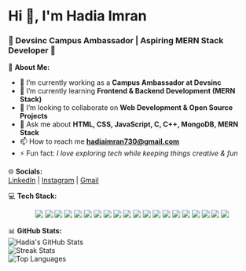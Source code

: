 # Hi 👋, I'm Hadia Imran
### 🌟 Devsinc Campus Ambassador | Aspiring MERN Stack Developer 🌟

💫 **About Me:**  
- 🔭 I’m currently working as a **Campus Ambassador at Devsinc**  
- 🌱 I’m currently learning **Frontend & Backend Development (MERN Stack)**  
- 👯 I’m looking to collaborate on **Web Development & Open Source Projects**  
- 💬 Ask me about **HTML, CSS, JavaScript, C, C++, MongoDB, MERN Stack**  
- 📫 How to reach me **hadiaimran730@gmail.com**  
- ⚡ Fun fact: *I love exploring tech while keeping things creative & fun*  



🌐 **Socials:**  
[LinkedIn](https://www.linkedin.com/in/hadia-imran-844438285) | [Instagram](https://instagram.com/hadiaimran1090) | [Gmail](mailto:hadiaimran730@gmail.com)


💻 **Tech Stack:**  
<p align="center">
<img src="https://img.shields.io/badge/C-%2300599C.svg?style=for-the-badge&logo=c&logoColor=white" />
<img src="https://img.shields.io/badge/C++-%2300599C.svg?style=for-the-badge&logo=cplusplus&logoColor=white" />
<img src="https://img.shields.io/badge/HTML5-%23E34F26.svg?style=for-the-badge&logo=html5&logoColor=white" />
<img src="https://img.shields.io/badge/CSS3-%231572B6.svg?style=for-the-badge&logo=css3&logoColor=white" />
<img src="https://img.shields.io/badge/JavaScript-%23323330.svg?style=for-the-badge&logo=javascript&logoColor=%23F7DF1E" />
<img src="https://img.shields.io/badge/React-%2320232a.svg?style=for-the-badge&logo=react&logoColor=%2361DAFB" />
<img src="https://img.shields.io/badge/Node.js-6DA55F?style=for-the-badge&logo=node.js&logoColor=white" />
<img src="https://img.shields.io/badge/Express.js-%23404d59.svg?style=for-the-badge&logo=express&logoColor=%2361DAFB" />
<img src="https://img.shields.io/badge/MongoDB-%234ea94b.svg?style=for-the-badge&logo=mongodb&logoColor=white" />
<img src="https://img.shields.io/badge/PHP-%23777BB4.svg?style=for-the-badge&logo=php&logoColor=white" />
<img src="https://img.shields.io/badge/WordPress-%23117AC9.svg?style=for-the-badge&logo=wordpress&logoColor=white" />
<img src="https://img.shields.io/badge/MySQL-%2300f.svg?style=for-the-badge&logo=mysql&logoColor=white" />
<img src="https://img.shields.io/badge/Oracle-%23F00000.svg?style=for-the-badge&logo=oracle&logoColor=white" />
<img src="https://img.shields.io/badge/Microsoft_SQL_Server-CC2927?style=for-the-badge&logo=microsoft-sql-server&logoColor=white" />
<img src="https://img.shields.io/badge/Apache-%23D42029.svg?style=for-the-badge&logo=apache&logoColor=white" />
<img src="https://img.shields.io/badge/Netlify-%23000000.svg?style=for-the-badge&logo=netlify&logoColor=#00C7B7" />
<img src="https://img.shields.io/badge/Vercel-%23000000.svg?style=for-the-badge&logo=vercel&logoColor=white" />
<img src="https://img.shields.io/badge/Canva-%2300C4CC.svg?style=for-the-badge&logo=Canva&logoColor=white" />
<img src="https://img.shields.io/badge/Git-%23F05033.svg?style=for-the-badge&logo=git&logoColor=white" />
<img src="https://img.shields.io/badge/GitHub-%23121011.svg?style=for-the-badge&logo=github&logoColor=white" />
</p>




📊 **GitHub Stats:**  
![Hadia's GitHub Stats](https://github-readme-stats.vercel.app/api?username=hadiaimran1090&theme=radical&hide_border=false&include_all_commits=false&count_private=false)  
![Streak Stats](https://github-readme-streak-stats.herokuapp.com/?user=hadiaimran1090&theme=radical&hide_border=false)  
![Top Languages](https://github-readme-stats.vercel.app/api/top-langs/?username=hadiaimran1090&theme=radical&hide_border=false&include_all_commits=false&count_private=false&layout=compact)

